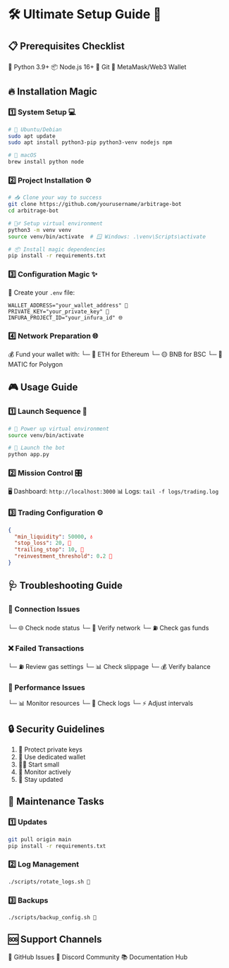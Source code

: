 # 🛠️ Ultimate Setup Guide 🚀

## 📋 Prerequisites Checklist

🐍 Python 3.9+
📦 Node.js 16+
🔄 Git
🦊 MetaMask/Web3 Wallet

## 🔥 Installation Magic

### 1️⃣ System Setup 💻

```bash
# 🐧 Ubuntu/Debian
sudo apt update
sudo apt install python3-pip python3-venv nodejs npm

# 🍎 macOS
brew install python node
```

### 2️⃣ Project Installation ⚙️

```bash
# 📥 Clone your way to success
git clone https://github.com/yourusername/arbitrage-bot
cd arbitrage-bot

# 🏃‍♂️ Setup virtual environment
python3 -m venv venv
source venv/bin/activate  # 🪟 Windows: .\venv\Scripts\activate

# 📦 Install magic dependencies
pip install -r requirements.txt
```

### 3️⃣ Configuration Magic ✨

📝 Create your `.env` file:

```env
WALLET_ADDRESS="your_wallet_address" 🏦
PRIVATE_KEY="your_private_key" 🔑
INFURA_PROJECT_ID="your_infura_id" 🌐
```

### 4️⃣ Network Preparation 🌐

💰 Fund your wallet with:
  └─ 💎 ETH for Ethereum
  └─ 🟡 BNB for BSC
  └─ 💜 MATIC for Polygon

## 🎮 Usage Guide

### 1️⃣ Launch Sequence 🚀

```bash
# 🔌 Power up virtual environment
source venv/bin/activate

# 🎯 Launch the bot
python app.py
```

### 2️⃣ Mission Control 🎛️

🖥️ Dashboard: `http://localhost:3000`
📊 Logs: `tail -f logs/trading.log`

### 3️⃣ Trading Configuration ⚙️

```json
{
  "min_liquidity": 50000, 💧
  "stop_loss": 20, 🛑
  "trailing_stop": 10, 📌
  "reinvestment_threshold": 0.2 🔄
}
```

## 🩺 Troubleshooting Guide

### 🔌 Connection Issues

  └─ 🌐 Check node status
  └─ 📡 Verify network
  └─ ⛽ Check gas funds

### ❌ Failed Transactions

  └─ ⛽ Review gas settings
  └─ 📊 Check slippage
  └─ 💰 Verify balance

### 🐌 Performance Issues

  └─ 📊 Monitor resources
  └─ 📝 Check logs
  └─ ⚡ Adjust intervals

## 🔒 Security Guidelines

1. 🔑 Protect private keys
2. 💼 Use dedicated wallet
3. 🏃‍♂️ Start small
4. 👀 Monitor actively
5. 🔄 Stay updated

## 🔧 Maintenance Tasks

### 1️⃣ Updates

```bash
git pull origin main
pip install -r requirements.txt
```

### 2️⃣ Log Management

```bash
./scripts/rotate_logs.sh 📝
```

### 3️⃣ Backups

```bash
./scripts/backup_config.sh 💾
```

## 🆘 Support Channels

📢 GitHub Issues
💬 Discord Community
📚 Documentation Hub
